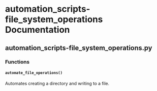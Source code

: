 # automation_scripts-file_system_operations Documentation

<!-- BEGIN_PY_DOCS -->
## automation_scripts-file_system_operations.py

### Functions

#### `automate_file_operations()`

Automates creating a directory and writing to a file.


<!-- END_PY_DOCS -->
